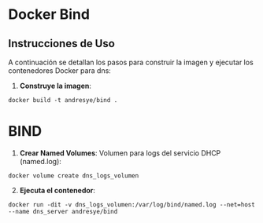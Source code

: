 
# Docker Bind

## Instrucciones de Uso

A continuación se detallan los pasos para construir la imagen y ejecutar los contenedores Docker para dns:
1. **Construye la imagen**:
```shell
docker build -t andresye/bind .
```
# BIND
1. **Crear Named Volumes**:
Volumen para logs del servicio DHCP (named.log):
 ```shell
docker volume create dns_logs_volumen
```
2. **Ejecuta el contenedor**:
```shell
docker run -dit -v dns_logs_volumen:/var/log/bind/named.log --net=host --name dns_server andresye/bind
```
